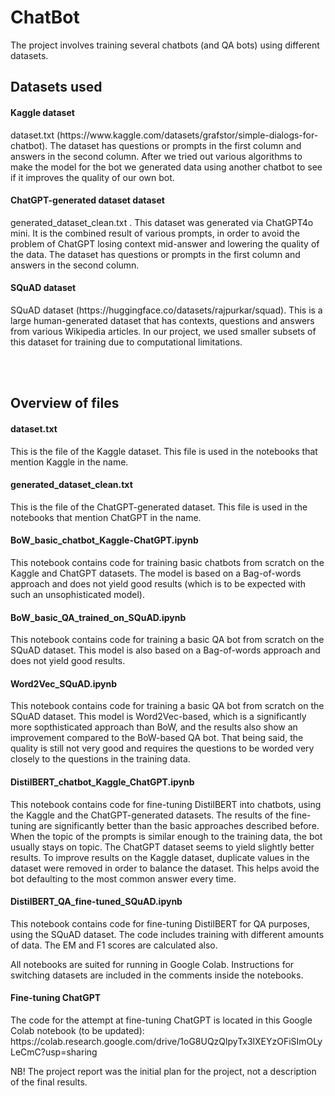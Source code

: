 # ChatBot

The project involves training several chatbots (and QA bots) using different datasets.


<h2>Datasets used</h2>

<h4>Kaggle dataset</h4>
<p>dataset.txt (https://www.kaggle.com/datasets/grafstor/simple-dialogs-for-chatbot). The dataset has questions or prompts in the first column and answers in the second column. After we tried out various algorithms to make the model for the bot we generated data using another chatbot to see if it improves the quality of our own bot.</p>

<h4>ChatGPT-generated dataset dataset</h4>
<p>generated_dataset_clean.txt . This dataset was generated via ChatGPT4o mini. It is the combined result of various prompts, in order to avoid the problem of ChatGPT losing context mid-answer and lowering the quality of the data. The dataset has questions or prompts in the first column and answers in the second column.</p>

<h4>SQuAD dataset</h4>
<p>SQuAD dataset (https://huggingface.co/datasets/rajpurkar/squad). This is a large human-generated dataset that has contexts, questions and answers from various Wikipedia articles. In our project, we used smaller subsets of this dataset for training due to computational limitations.</p>
<br><br>

<h2>Overview of files</h2>

<h4>dataset.txt</h4>
<p>This is the file of the Kaggle dataset. This file is used in the notebooks that mention Kaggle in the name.</p>

<h4>generated_dataset_clean.txt</h4>
<p>This is the file of the ChatGPT-generated dataset. This file is used in the notebooks that mention ChatGPT in the name.</p>

<h4>BoW_basic_chatbot_Kaggle-ChatGPT.ipynb</h4>
<p>This notebook contains code for training basic chatbots from scratch on the Kaggle and ChatGPT datasets. The model is based on a Bag-of-words approach and does not yield good results (which is to be expected with such an unsophisticated model).</p>

<h4>BoW_basic_QA_trained_on_SQuAD.ipynb</h4>
<p>This notebook contains code for training a basic QA bot from scratch on the SQuAD dataset. This model is also based on a Bag-of-words approach and does not yield good results.</p>

<h4>Word2Vec_SQuAD.ipynb</h4>
<p>This notebook contains code for training a basic QA bot from scratch on the SQuAD dataset. This model is Word2Vec-based, which is a significantly more sopthisticated approach than BoW, and the results also show an improvement compared to the BoW-based QA bot. That being said, the quality is still not very good and requires the questions to be worded very closely to the questions in the training data.</p>

<h4>DistilBERT_chatbot_Kaggle_ChatGPT.ipynb</h4>
<p>This notebook contains code for fine-tuning DistilBERT into chatbots, using the Kaggle and the ChatGPT-generated datasets. The results of the fine-tuning are significantly better than the basic approaches described before. When the topic of the prompts is similar enough to the training data, the bot usually stays on topic. The ChatGPT dataset seems to yield slightly better results. To improve results on the Kaggle dataset, duplicate values in the dataset were removed in order to balance the dataset. This helps avoid the bot defaulting to the most common answer every time.</p>

<h4>DistilBERT_QA_fine-tuned_SQuAD.ipynb</h4>
<p>This notebook contains code for fine-tuning DistilBERT for QA purposes, using the SQuAD dataset. The code includes training with different amounts of data. The EM and F1 scores are calculated also.</p>

<p>All notebooks are suited for running in Google Colab. Instructions for switching datasets are included in the comments inside the notebooks.</p>

<h4>Fine-tuning ChatGPT</h4>
<p>The code for the attempt at fine-tuning ChatGPT is located in this Google Colab notebook (to be updated): https://colab.research.google.com/drive/1oG8UQzQlpyTx3lXEYzOFiSImOLyLeCmC?usp=sharing </p>

<p>NB! The project report was the initial plan for the project, not a description of the final results.</p>
